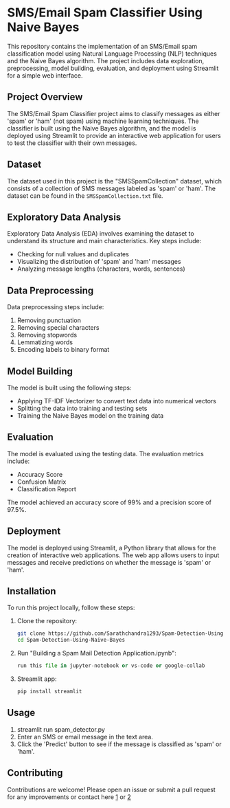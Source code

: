 # SMS/Email Spam Classifier Using Naive Bayes


This repository contains the implementation of an SMS/Email spam classification model using Natural Language Processing (NLP) techniques and the Naive Bayes algorithm. The project includes data exploration, preprocessing, model building, evaluation, and deployment using Streamlit for a simple web interface.

## Project Overview

The SMS/Email Spam Classifier project aims to classify messages as either 'spam' or 'ham' (not spam) using machine learning techniques. The classifier is built using the Naive Bayes algorithm, and the model is deployed using Streamlit to provide an interactive web application for users to test the classifier with their own messages.

## Dataset

The dataset used in this project is the "SMSSpamCollection" dataset, which consists of a collection of SMS messages labeled as 'spam' or 'ham'. The dataset can be found in the `SMSSpamCollection.txt` file.

## Exploratory Data Analysis

Exploratory Data Analysis (EDA) involves examining the dataset to understand its structure and main characteristics. Key steps include:
- Checking for null values and duplicates
- Visualizing the distribution of 'spam' and 'ham' messages
- Analyzing message lengths (characters, words, sentences)

## Data Preprocessing

Data preprocessing steps include:
1. Removing punctuation
2. Removing special characters
3. Removing stopwords
4. Lemmatizing words
5. Encoding labels to binary format

## Model Building

The model is built using the following steps:
- Applying TF-IDF Vectorizer to convert text data into numerical vectors
- Splitting the data into training and testing sets
- Training the Naive Bayes model on the training data

## Evaluation

The model is evaluated using the testing data. The evaluation metrics include:
- Accuracy Score
- Confusion Matrix
- Classification Report

The model achieved an accuracy score of 99% and a precision score of 97.5%.

## Deployment

The model is deployed using Streamlit, a Python library that allows for the creation of interactive web applications. The web app allows users to input messages and receive predictions on whether the message is 'spam' or 'ham'.

## Installation

To run this project locally, follow these steps:

1. Clone the repository:
    ```bash
    git clone https://github.com/Sarathchandra1293/Spam-Detection-Using-Naive-Bayes/
    cd Spam-Detection-Using-Naive-Bayes
    ```

2. Run "Building a Spam Mail Detection Application.ipynb":
    ```python
    run this file in jupyter-notebook or vs-code or google-collab
    ```

3. Streamlit app:
    ```python
    pip install streamlit
    ```

## Usage

1. streamlit run spam_detector.py
2. Enter an SMS or email message in the text area.
3. Click the 'Predict' button to see if the message is classified as 'spam' or 'ham'.

## Contributing

Contributions are welcome! Please open an issue or submit a pull request for any improvements or contact here [1](sarathchandraedubelli@gmail.com) or [2](saiswaroop.5154@gmail.com)

